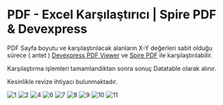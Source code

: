 # PDF - Excel Karşılaştırıcı | Spire PDF & Devexpress 


PDF Sayfa boyutu ve karşılaştırılacak alanların X-Y değerleri sabit olduğu sürece ( antet ) 
[Devexpress PDF Viewer](https://docs.devexpress.com/WindowsForms/15216/controls-and-libraries/pdf-viewer) ve [Spire PDF](https://www.e-iceblue.com/Tutorials/Spire.PDF/Spire.PDF-Program-Guide/Spire.PDF-Program-Guide-Content.html) ile karşılaştırılabilir. 

Karşılaştırma işlemleri tamamlandıktan sonra sonuç Datatable olarak alınır. 

Kesinlikle revize ihtiyacı bulunmaktadır.




![1](https://user-images.githubusercontent.com/44155358/132335155-9377b89d-6f3a-4a52-8d85-7b17f5269add.png)
![2](https://user-images.githubusercontent.com/44155358/132335160-cba539a2-20ed-48d7-be3c-25ba9008df8a.png)
![4](https://user-images.githubusercontent.com/44155358/132335166-53e2b289-d8ac-4494-8a7a-48b50405deb9.png)
![6](https://user-images.githubusercontent.com/44155358/132335171-9103965a-d6a3-4af1-8e96-e6ccb4042034.png)
![7](https://user-images.githubusercontent.com/44155358/132335173-63139d63-e14b-49bb-9ffc-f29e7be9d458.png)
![8](https://user-images.githubusercontent.com/44155358/132335175-6e6aaddb-9f89-4022-8c6b-262e325eaa77.png)
![9](https://user-images.githubusercontent.com/44155358/132335178-6377e288-f865-4f5b-b53b-b3dd911b8d4c.png)
![10](https://user-images.githubusercontent.com/44155358/132335179-e7dbaef6-e627-432f-a8e0-0d717575c36a.png)
![11](https://user-images.githubusercontent.com/44155358/132335182-cc8e09d2-fa85-4c12-bcdf-49938945a0f1.png)



